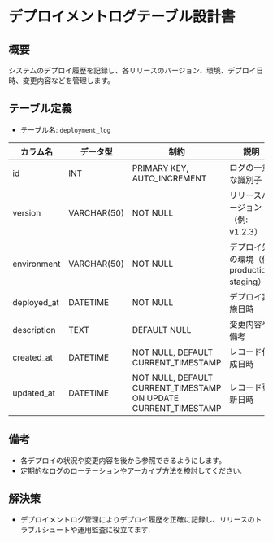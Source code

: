 # デプロイメントログテーブル設計書

## 概要
システムのデプロイ履歴を記録し、各リリースのバージョン、環境、デプロイ日時、変更内容などを管理します。

## テーブル定義
- テーブル名: `deployment_log`

| カラム名      | データ型      | 制約                                      | 説明                                  |
|---------------|---------------|-------------------------------------------|---------------------------------------|
| id            | INT           | PRIMARY KEY, AUTO_INCREMENT               | ログの一意な識別子                     |
| version       | VARCHAR(50)   | NOT NULL                                  | リリースバージョン（例: v1.2.3）         |
| environment   | VARCHAR(50)   | NOT NULL                                  | デプロイ先の環境（例: production, staging） |
| deployed_at   | DATETIME      | NOT NULL                                  | デプロイ実施日時                       |
| description   | TEXT          | DEFAULT NULL                              | 変更内容や備考                         |
| created_at    | DATETIME      | NOT NULL, DEFAULT CURRENT_TIMESTAMP       | レコード作成日時                       |
| updated_at    | DATETIME      | NOT NULL, DEFAULT CURRENT_TIMESTAMP ON UPDATE CURRENT_TIMESTAMP | レコード更新日時    |

## 備考
- 各デプロイの状況や変更内容を後から参照できるようにします。
- 定期的なログのローテーションやアーカイブ方法を検討してください.

## 解決策
- デプロイメントログ管理によりデプロイ履歴を正確に記録し、リリースのトラブルシュートや運用監査に役立てます.
